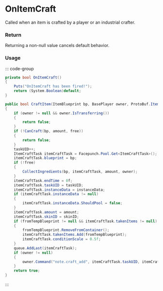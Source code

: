 <Badge type="danger" text="Carbon Compatible"/><Badge type="warning" text="Oxide Compatible"/>
# OnItemCraft
Called when an item is crafted by a player or an industrial crafter.
### Return
Returning a non-null value cancels default behavior.

### Usage
::: code-group
```csharp [Example]
private bool OnItemCraft()
{
	Puts("OnItemCraft has been fired!");
	return (System.Boolean)default;
}
```
```csharp [Source — Assembly-CSharp @ ItemCrafter]
public bool CraftItem(ItemBlueprint bp, BasePlayer owner, ProtoBuf.Item.InstanceData instanceData = null, int amount = 1, int skinID = 0, Item fromTempBlueprint = null, bool free = false)
{
	if (owner != null && owner.IsTransferring())
	{
		return false;
	}
	if (!CanCraft(bp, amount, free))
	{
		return false;
	}
	taskUID++;
	ItemCraftTask itemCraftTask = Facepunch.Pool.Get<ItemCraftTask>();
	itemCraftTask.blueprint = bp;
	if (!free)
	{
		CollectIngredients(bp, itemCraftTask, amount, owner);
	}
	itemCraftTask.endTime = 0f;
	itemCraftTask.taskUID = taskUID;
	itemCraftTask.instanceData = instanceData;
	if (itemCraftTask.instanceData != null)
	{
		itemCraftTask.instanceData.ShouldPool = false;
	}
	itemCraftTask.amount = amount;
	itemCraftTask.skinID = skinID;
	if (fromTempBlueprint != null && itemCraftTask.takenItems != null)
	{
		fromTempBlueprint.RemoveFromContainer();
		itemCraftTask.takenItems.Add(fromTempBlueprint);
		itemCraftTask.conditionScale = 0.5f;
	}
	queue.AddLast(itemCraftTask);
	if (owner != null)
	{
		owner.Command("note.craft_add", itemCraftTask.taskUID, itemCraftTask.blueprint.targetItem.itemid, amount, itemCraftTask.skinID);
	}
	return true;
}

```
:::
